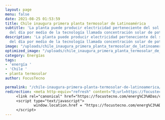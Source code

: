 ```yaml
---
layout: page
menu: false
date: 2021-08-25 01:53:59
title: Chile inaugura primera planta termosolar de Latinoamérica
subtitle: 'La planta puede producir electricidad perteneciente del sol las 24 horas
  del día por medio de la tecnología llamada concentración solar de potencia. '
description: 'La planta puede producir electricidad perteneciente del sol las 24 horas
  del día por medio de la tecnología llamada concentración solar de potencia. '
image: "/uploads/chile_inaugura_primera_planta_termosolar_de_latinoamerica_2s_dhq2gw.jpg"
optimized_image: "/uploads/chile_inaugura_primera_planta_termosolar_de_latinoamerica_2s_dhq2gw-1.jpg"
category: Energías
tags:
- 'energía '
- 'Chile '
- planta termosolar
author: FocusTecno

permalink: "/chile-inaugura-primera-planta-termosolar-de-latinoamerica/"
redirection: <meta http-equiv="refresh" content="0;url=https://focustecno.com/energ%C3%ADas/chile-inaugura-primera-planta-termosolar-de-latinoamerica/"/>
     <link rel="canonical" href="https://focustecno.com/energ%C3%ADas/chile-inaugura-primera-planta-termosolar-de-latinoamerica/"/>
     <script type="text/javascript">
             window.location.href = "https://focustecno.com/energ%C3%ADas/chile-inaugura-primera-planta-termosolar-de-latinoamerica/"
     </script>
---
```

